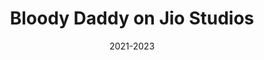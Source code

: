 ---
title: "Bloody Daddy on Jio Studios"
image: "/images/bloodydaddy.jpeg"
team: "Thomas Jackki"
date: "2021-2023"
id: 4
additional:

  content: |
    <p><strong>Introduction:</strong></p>
    <p><em>Bloody Daddy</em>, an Indian Hindi-language film starring Shahid Kapoor in the lead role as an anti-hero, is directed by Ali Abbas Zafar. This action thriller is hideously funny, unpredictable, brutal, and brave. At a time when content is evolving, characters are no longer strictly white or black but grey and realistic. Our task on the marketing end was to ensure the key message of the movie — that the character is flawed — was communicated clearly to the viewers.</p>

    <p><strong>Objective:</strong></p>
    <p>The strategy was to highlight Shahid Kapoor's ace acting performance and to emphasize that there is no absolute right or wrong — only wrong and a lesser wrong. The goal was to bond with the audience as an entertainer while recognizing that segments of society consist of flawed individuals who sometimes choose the lesser wrong. In simple terms, the objective was: acknowledge, accept, and converse.</p>

    <p><strong>Results:</strong></p>
    <p>&bull; Instagram Meme Reach: 20M+<br>&bull; Instagram Edit / Fan page Reach: 14M+<br>&bull; <em>Bloody Daddy</em> became the most viewed movie on the Jio Cinema app for two consecutive weeks.</p>

    <p><strong>Execution:</strong></p>
    <p>The campaign execution focused on increasing Shahid Kapoor's popularity and positioning him in mass-appeal films, highlighting the film's narrative, and reaching out to younger audiences and action lovers.<br>The social media posts included humorous content and recommendations that amplified the movie as a wholesome entertainer, not just another crime
---